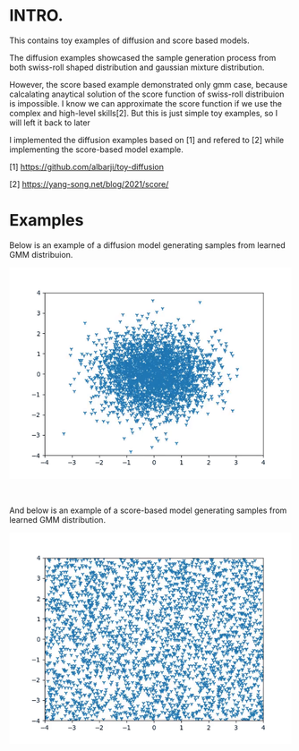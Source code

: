 # INTRO.

This contains toy examples of diffusion and score based models.

The diffusion examples showcased the sample generation process from both swiss-roll shaped distribution and gaussian mixture distribution.

However, the score based example demonstrated only gmm case, because calcalating anaytical solution of the score function of swiss-roll distribuion is impossible.
I know we can approximate the score function if we use the complex and high-level skills[2]. But this is just simple toy examples, so I will left it back to later

I implemented the diffusion examples based on [1] and refered to [2] while implementing the score-based model example.

[1] https://github.com/albarji/toy-diffusion

[2] https://yang-song.net/blog/2021/score/

# Examples

Below is an example of a diffusion model generating samples from learned GMM distribuion.

<img src="assets/diffusion_gmm.gif"/>

&nbsp;

And below is an example of a score-based model generating samples from learned GMM distribution.

<img src="assets/score_gmm.gif"/>
